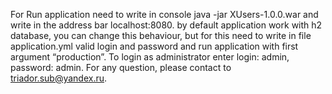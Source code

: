 For Run application need to write in console java -jar XUsers-1.0.0.war and write in the address bar localhost:8080. by default application work with h2 database, you can change this behaviour, but for this need to write in file application.yml valid login and password and run application with first argument “production”. To login as administrator enter login: admin, password: admin.  For any question, please contact to triador.sub@yandex.ru.